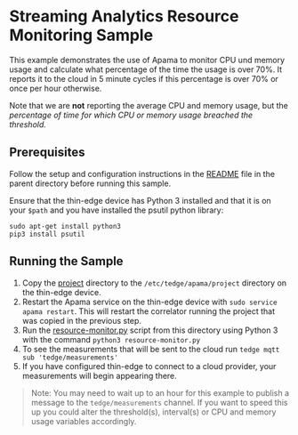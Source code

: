 # Streaming Analytics Resource Monitoring Sample

This example demonstrates the use of Apama to monitor CPU und memory usage and calculate 
what percentage of the time the usage is over 70%. It reports it to the cloud 
in 5 minute cycles if this percentage is over 70% or once per hour otherwise.

Note that we are __not__ reporting the average CPU and memory usage, but the _percentage of time for 
which CPU or memory usage breached the threshold._

## Prerequisites

Follow the setup and configuration instructions in the [README](../README.md)
file in the parent directory before running this sample.

Ensure that the thin-edge device has Python 3 installed and that it is on your `$path` and you have installed the psutil python library:

```
sudo apt-get install python3
pip3 install psutil
```

## Running the Sample

1. Copy the [project](project) directory to the `/etc/tedge/apama/project` directory on the thin-edge device. 
2. Restart the Apama service on the thin-edge device with `sudo service apama restart`.
This will restart the correlator running the project that was copied in the previous step.
3. Run the [resource-monitor.py](resource-monitor.py) script from this directory using Python 3
with the command `python3 resource-monitor.py`
4. To see the measurements that will be sent to the cloud run `tedge mqtt sub 'tedge/measurements'`
5. If you have configured thin-edge to connect to a cloud provider, your measurements 
will begin appearing there.

> Note: You may need to wait up to an hour for this
example to publish a message to the `tedge/measurements`
channel. If you want to speed this up you could alter
the threshold(s), interval(s) or CPU and memory usage
variables accordingly.

